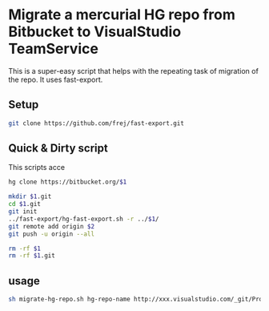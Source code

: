 # Migrate a mercurial HG repo from Bitbucket to VisualStudio TeamService

This is a super-easy script that helps with the repeating task of migration of the repo.
It uses fast-export.


## Setup
```bash
git clone https://github.com/frej/fast-export.git
```

## Quick & Dirty script

This scripts acce

```bash
hg clone https://bitbucket.org/$1

mkdir $1.git
cd $1.git
git init
../fast-export/hg-fast-export.sh -r ../$1/
git remote add origin $2
git push -u origin --all

rm -rf $1
rm -rf $1.git
```

## usage
```bash
sh migrate-hg-repo.sh hg-repo-name http://xxx.visualstudio.com/_git/ProjectName
```

